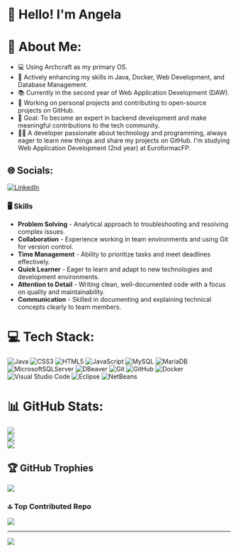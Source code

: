 # 👋 Hello! I'm Angela

# 💫 About Me:
- 💻 Using Archcraft as my primary OS.<br>
- 🌱 Actively enhancing my skills in Java, Docker, Web Development, and Database Management.<br>
- 📚 Currently in the second year of Web Application Development (DAW).<br>
- 📝 Working on personal projects and contributing to open-source projects on GitHub.<br>
- 🎯 Goal: To become an expert in backend development and make meaningful contributions to the tech community.<br>
- 👩‍💻 A developer passionate about technology and programming, always eager to learn new things and share my projects on GitHub. I'm studying Web Application Development (2nd year) at EuroformacFP.

## 🌐 Socials:
[![LinkedIn](https://img.shields.io/badge/LinkedIn-%230077B5.svg?logo=linkedin&logoColor=white)](https://linkedin.com/in/angela2r)

### 🖥 Skills
- **Problem Solving** - Analytical approach to troubleshooting and resolving complex issues.
- **Collaboration** - Experience working in team environments and using Git for version control.
- **Time Management** - Ability to prioritize tasks and meet deadlines effectively.
- **Quick Learner** - Eager to learn and adapt to new technologies and development environments.
- **Attention to Detail** - Writing clean, well-documented code with a focus on quality and maintainability.
- **Communication** - Skilled in documenting and explaining technical concepts clearly to team members.

# 💻 Tech Stack:
![Java](https://img.shields.io/badge/java-%23ED8B00.svg?style=for-the-badge&logo=openjdk&logoColor=white) 
![CSS3](https://img.shields.io/badge/css3-%231572B6.svg?style=for-the-badge&logo=css3&logoColor=white) 
![HTML5](https://img.shields.io/badge/html5-%23E34F26.svg?style=for-the-badge&logo=html5&logoColor=white) 
![JavaScript](https://img.shields.io/badge/javascript-%23323330.svg?style=for-the-badge&logo=javascript&logoColor=%23F7DF1E) 
![MySQL](https://img.shields.io/badge/mysql-4479A1.svg?style=for-the-badge&logo=mysql&logoColor=white) 
![MariaDB](https://img.shields.io/badge/MariaDB-003545?style=for-the-badge&logo=mariadb&logoColor=white) 
![MicrosoftSQLServer](https://img.shields.io/badge/Microsoft%20SQL%20Server-CC2927?style=for-the-badge&logo=microsoft%20sql%20server&logoColor=white) 
![DBeaver](https://img.shields.io/badge/DBeaver-5B2E91?style=for-the-badge&logo=dbeaver&logoColor=white) 
![Git](https://img.shields.io/badge/git-%23F05033.svg?style=for-the-badge&logo=git&logoColor=white) 
![GitHub](https://img.shields.io/badge/github-%23121011.svg?style=for-the-badge&logo=github&logoColor=white) 
![Docker](https://img.shields.io/badge/docker-%230db7ed.svg?style=for-the-badge&logo=docker&logoColor=white) 
![Visual Studio Code](https://img.shields.io/badge/Visual%20Studio%20Code-007ACC.svg?style=for-the-badge&logo=visual-studio-code&logoColor=white) 
![Eclipse](https://img.shields.io/badge/Eclipse-2C2255.svg?style=for-the-badge&logo=eclipse&logoColor=white) 
![NetBeans](https://img.shields.io/badge/NetBeans-009B77.svg?style=for-the-badge&logo=apache-netbeans&logoColor=white)


# 📊 GitHub Stats:
![](https://github-readme-stats.vercel.app/api?username=anpidev&theme=nightowl&hide_border=true&include_all_commits=false&count_private=false)<br/>
![](https://github-readme-streak-stats.herokuapp.com/?user=anpidev&theme=nightowl&hide_border=true)<br/>
![](https://github-readme-stats.vercel.app/api/top-langs/?username=anpidev&theme=nightowl&hide_border=true&include_all_commits=false&count_private=false&layout=compact)

## 🏆 GitHub Trophies
![](https://github-profile-trophy.vercel.app/?username=anpidev&theme=nightowl&no-frame=true&no-bg=true&margin-w=4)

### 🔝 Top Contributed Repo
![](https://github-contributor-stats.vercel.app/api?username=anpidev&limit=5&theme=nightowl&combine_all_yearly_contributions=true)

---
[![](https://visitcount.itsvg.in/api?id=anpidev&icon=2&color=11)](https://visitcount.itsvg.in)

<!-- Proudly created with GPRM ( https://gprm.itsvg.in ) -->

